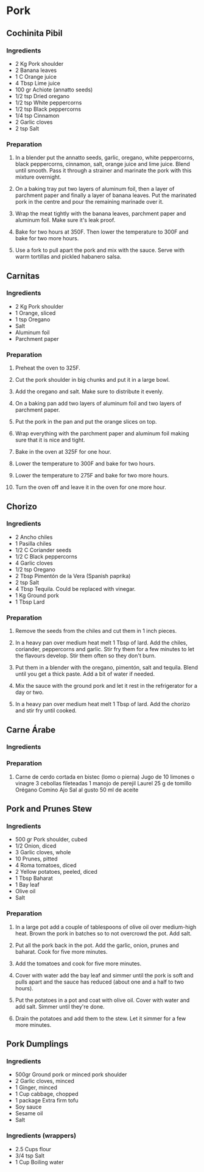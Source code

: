 # Pork

<div style="page-break-after: always; visibility: hidden"></div>


## <a name="Cochinita Pibil"></a> Cochinita Pibil

### Ingredients

* 2 Kg Pork shoulder
* 2 Banana leaves
* 1 C Orange juice
* 4 Tbsp Lime juice
* 100 gr Achiote (annatto seeds)
* 1/2 tsp Dried oregano
* 1/2 tsp White peppercorns
* 1/2 tsp Black peppercorns
* 1/4 tsp Cinnamon
* 2 Garlic cloves
* 2 tsp Salt

### Preparation

1. In a blender put the annatto seeds, garlic, oregano, white peppercorns, black peppercorns, cinnamon, salt, orange juice and lime juice. Blend until smooth. Pass it through a strainer and marinate the pork with this mixture overnight.

1. On a baking tray put two layers of aluminum foil, then a layer of parchment paper and finally a layer of banana leaves. Put the marinated pork in the centre and pour the remaining marinade over it.

1. Wrap the meat tightly with the banana leaves, parchment paper and aluminum foil. Make sure it's leak proof.

1. Bake for two hours at 350F. Then lower the temperature to 300F and bake for two more hours.

1. Use a fork to pull apart the pork and mix with the sauce. Serve with warm tortillas and pickled habanero salsa.


<div style="page-break-after: always; visibility: hidden"></div>


## <a name="Carnitas"></a> Carnitas

### Ingredients

* 2 Kg Pork shoulder
* 1 Orange, sliced
* 1 tsp Oregano
* Salt
* Aluminum foil
* Parchment paper


### Preparation

1. Preheat the oven to 325F.

1. Cut the pork shoulder in big chunks and put it in a large bowl.

1. Add the oregano and salt. Make sure to distribute it evenly.

1. On a baking pan add two layers of aluminum foil and two layers of parchment paper.

1. Put the pork in the pan and put the orange slices on top.

1. Wrap everything with the parchment paper and aluminum foil making sure that it is nice and tight.

1. Bake in the oven at 325F for one hour.

1. Lower the temperature to 300F and bake for two hours.

1. Lower the temperature to 275F and bake for two more hours.

1. Turn the oven off and leave it in the oven for one more hour.


<div style="page-break-after: always; visibility: hidden"></div>


## <a name="Chorizo"></a> Chorizo

### Ingredients

* 2 Ancho chiles
* 1 Pasilla chiles
* 1/2 C Coriander seeds
* 1/2 C Black peppercorns
* 4 Garlic cloves
* 1/2 tsp Oregano
* 2 Tbsp Pimentón de la Vera (Spanish paprika)
* 2 tsp Salt
* 4 Tbsp Tequila. Could be replaced with vinegar.
* 1 Kg Ground pork
* 1 Tbsp Lard

### Preparation

1. Remove the seeds from the chiles and cut them in 1 inch pieces.

1. In a heavy pan over medium heat melt 1 Tbsp of lard. Add the chiles, coriander, peppercorns and garlic. Stir fry them for a few minutes to let the flavours develop. Stir them often so they don't burn.

1. Put them in a blender with the oregano, pimentón, salt and tequila. Blend until you get a thick paste. Add a bit of water if needed.

1. Mix the sauce with the ground pork and let it rest in the refrigerator for a day or two.

1. In a heavy pan over medium heat melt 1 Tbsp of lard. Add the chorizo and stir fry until cooked.


<div style="page-break-after: always; visibility: hidden"></div>


## <a name="Carne Árabe"></a> Carne Árabe

### Ingredients

### Preparation

1. Carne de cerdo cortada en bistec (lomo o pierna) Jugo de 10 limones o vinagre 3 cebollas fileteadas 1 manojo de perejil Laurel 25 g de tomillo Orégano Comino Ajo Sal al gusto 50 ml de aceite


<div style="page-break-after: always; visibility: hidden"></div>


## <a name="Pork and Prunes Stew"></a> Pork and Prunes Stew

### Ingredients

* 500 gr Pork shoulder, cubed
* 1/2 Onion, diced
* 3 Garlic cloves, whole
* 10 Prunes, pitted
* 4 Roma tomatoes, diced
* 2 Yellow potatoes, peeled, diced
* 1 Tbsp Baharat
* 1 Bay leaf
* Olive oil
* Salt

### Preparation

1. In a large pot add a couple of tablespoons of olive oil over medium-high heat. Brown the pork in batches so to not overcrowd the pot. Add salt.

1. Put all the pork back in the pot. Add the garlic, onion, prunes and baharat. Cook for five more minutes.

1. Add the tomatoes and cook for five more minutes.

1. Cover with water add the bay leaf and simmer until the pork is soft and pulls apart and the sauce has reduced (about one and a half to two hours).

1. Put the potatoes in a pot and coat with olive oil. Cover with water and add salt. Simmer until they're done.

1. Drain the potatoes and add them to the stew. Let it simmer for a few more minutes.


<div style="page-break-after: always; visibility: hidden"></div>


## <a name="Pork Dumplings">Pork Dumplings

### Ingredients

* 500gr Ground pork or minced pork shoulder
* 2 Garlic cloves, minced
* 1 Ginger, minced
* 1 Cup cabbage, chopped
* 1 package Extra firm tofu
* Soy sauce
* Sesame oil
* Salt

### Ingredients (wrappers)

* 2.5 Cups flour
* 3/4 tsp Salt
* 1 Cup Boiling water

<div style="page-break-after: always; visibility: hidden"></div>
